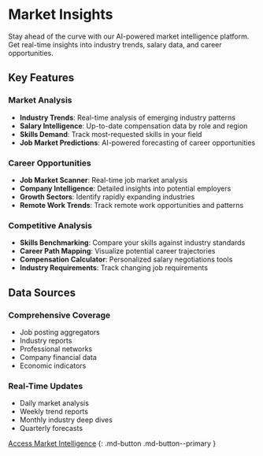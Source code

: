 # Market Insights

Stay ahead of the curve with our AI-powered market intelligence platform. Get real-time insights into industry trends, salary data, and career opportunities.

## Key Features

### Market Analysis

- **Industry Trends**: Real-time analysis of emerging industry patterns
- **Salary Intelligence**: Up-to-date compensation data by role and region
- **Skills Demand**: Track most-requested skills in your field
- **Job Market Predictions**: AI-powered forecasting of career opportunities

### Career Opportunities

- **Job Market Scanner**: Real-time job market analysis
- **Company Intelligence**: Detailed insights into potential employers
- **Growth Sectors**: Identify rapidly expanding industries
- **Remote Work Trends**: Track remote work opportunities and patterns

### Competitive Analysis

- **Skills Benchmarking**: Compare your skills against industry standards
- **Career Path Mapping**: Visualize potential career trajectories
- **Compensation Calculator**: Personalized salary negotiations tools
- **Industry Requirements**: Track changing job requirements

## Data Sources

### Comprehensive Coverage

- Job posting aggregators
- Industry reports
- Professional networks
- Company financial data
- Economic indicators

### Real-Time Updates

- Daily market analysis
- Weekly trend reports
- Monthly industry deep dives
- Quarterly forecasts

[Access Market Intelligence](../pricing.md) {: .md-button .md-button--primary }
